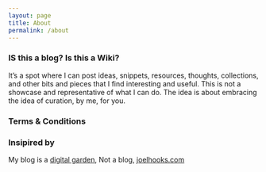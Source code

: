 ```yaml
---
layout: page
title: About
permalink: /about
---
```


### IS this a blog? Is this a Wiki?
 It’s a spot where I can post ideas, snippets, resources, thoughts, collections, and other bits and pieces that I find interesting and useful. This is not a showcase and representative of what I can do. The idea is about embracing the idea of curation, by me, for you.
   


### Terms & Conditions



### Insipired by

 My blog is a [digital garden](/digitalgarden), Not a blog, [joelhooks.com](https://joelhooks.com/digital-garden)


